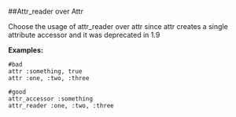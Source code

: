 ##Attr_reader over Attr

Choose the usage of attr_reader over attr since attr creates a single attribute accessor and it was
deprecated in 1.9

**Examples:**

```
#bad
attr :something, true
attr :one, :two, :three

#good
attr_accessor :something
attr_reader :one, :two, :three
```